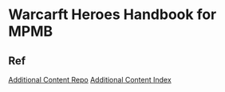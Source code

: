 # Warcarft Heroes Handbook for MPMB

## Ref

[Additional Content Repo](https://github.com/morepurplemorebetter/MPMBs-Character-Record-Sheet?tab=readme-ov-file)
[Additional Content Index](https://docs.google.com/spreadsheets/d/15xq5gP3MujE7nc7POGngFWKLhabkun9BoUW7vvrhkTY/edit#gid=2020165366)
